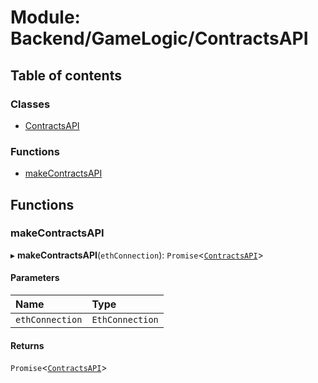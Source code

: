 # Module: Backend/GameLogic/ContractsAPI

## Table of contents

### Classes

- [ContractsAPI](../classes/Backend_GameLogic_ContractsAPI.ContractsAPI.md)

### Functions

- [makeContractsAPI](Backend_GameLogic_ContractsAPI.md#makecontractsapi)

## Functions

### makeContractsAPI

▸ **makeContractsAPI**(`ethConnection`): `Promise`<[`ContractsAPI`](../classes/Backend_GameLogic_ContractsAPI.ContractsAPI.md)\>

#### Parameters

| Name            | Type            |
| :-------------- | :-------------- |
| `ethConnection` | `EthConnection` |

#### Returns

`Promise`<[`ContractsAPI`](../classes/Backend_GameLogic_ContractsAPI.ContractsAPI.md)\>
